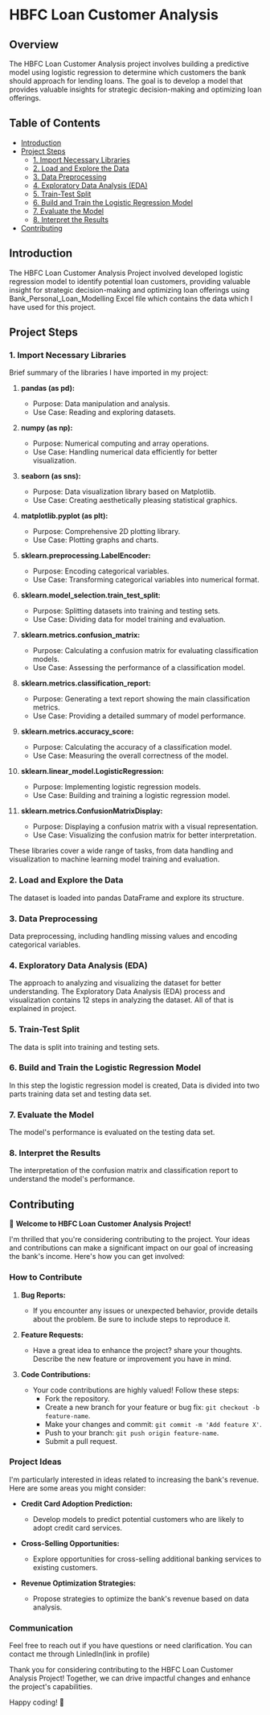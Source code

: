 
# HBFC Loan Customer Analysis

## Overview

The HBFC Loan Customer Analysis project involves building a predictive model using logistic regression to determine which customers the bank should approach for lending loans. The goal is to develop a model that provides valuable insights for strategic decision-making and optimizing loan offerings.

## Table of Contents

- [Introduction](#introduction)
- [Project Steps](#project-steps)
  - [1. Import Necessary Libraries](#1-import-necessary-libraries)
  - [2. Load and Explore the Data](#2-load-and-explore-the-data)
  - [3. Data Preprocessing](#3-data-preprocessing)
  - [4. Exploratory Data Analysis (EDA)](#4-exploratory-data-analysis-eda)
  - [5. Train-Test Split](#5-train-test-split)
  - [6. Build and Train the Logistic Regression Model](#6-build-and-train-the-logistic-regression-model)
  - [7. Evaluate the Model](#7-evaluate-the-model)
  - [8. Interpret the Results](#8-interpret-the-results)
- [Contributing](#contributing)


## Introduction

The HBFC Loan Customer Analysis Project involved developed logistic regression model to identify potential loan customers, providing valuable insight for strategic decision-making and optimizing loan offerings using Bank_Personal_Loan_Modelling Excel file which contains the data which I have used for this project.

## Project Steps

### 1. Import Necessary Libraries

Brief summary of the libraries I have imported in my project:

1. **pandas (as pd):**
   - Purpose: Data manipulation and analysis.
   - Use Case: Reading and exploring datasets.

2. **numpy (as np):**
   - Purpose: Numerical computing and array operations.
   - Use Case: Handling numerical data efficiently for better visualization.

3. **seaborn (as sns):**
   - Purpose: Data visualization library based on Matplotlib.
   - Use Case: Creating aesthetically pleasing statistical graphics.

4. **matplotlib.pyplot (as plt):**
   - Purpose: Comprehensive 2D plotting library.
   - Use Case: Plotting graphs and charts.

5. **sklearn.preprocessing.LabelEncoder:**
   - Purpose: Encoding categorical variables.
   - Use Case: Transforming categorical variables into numerical format.

6. **sklearn.model_selection.train_test_split:**
   - Purpose: Splitting datasets into training and testing sets.
   - Use Case: Dividing data for model training and evaluation.

7. **sklearn.metrics.confusion_matrix:**
   - Purpose: Calculating a confusion matrix for evaluating classification models.
   - Use Case: Assessing the performance of a classification model.

8. **sklearn.metrics.classification_report:**
   - Purpose: Generating a text report showing the main classification metrics.
   - Use Case: Providing a detailed summary of model performance.

9. **sklearn.metrics.accuracy_score:**
   - Purpose: Calculating the accuracy of a classification model.
   - Use Case: Measuring the overall correctness of the model.

10. **sklearn.linear_model.LogisticRegression:**
    - Purpose: Implementing logistic regression models.
    - Use Case: Building and training a logistic regression model.

11. **sklearn.metrics.ConfusionMatrixDisplay:**
    - Purpose: Displaying a confusion matrix with a visual representation.
    - Use Case: Visualizing the confusion matrix for better interpretation.

These libraries cover a wide range of tasks, from data handling and visualization to machine learning model training and evaluation.

### 2. Load and Explore the Data

The dataset is loaded into pandas DataFrame and explore its structure.

### 3. Data Preprocessing

Data preprocessing, including handling missing values and encoding categorical variables.

### 4. Exploratory Data Analysis (EDA)

The approach to analyzing and visualizing the dataset for better understanding. The Exploratory Data Analysis (EDA) process and visualization contains 12 steps in analyzing the dataset. All of that is explained in project. 

### 5. Train-Test Split

The data is split into training and testing sets.

### 6. Build and Train the Logistic Regression Model

In this step the logistic regression model is created, Data is divided into two parts training data set and testing data set.

### 7. Evaluate the Model

The model's performance is evaluated on the testing data set.

### 8. Interpret the Results

The interpretation of the confusion matrix and classification report to understand the model's performance.


## Contributing

🚀 **Welcome to HBFC Loan Customer Analysis Project!**

I'm thrilled that you're considering contributing to the project. Your ideas and contributions can make a significant impact on our goal of increasing the bank's income. Here's how you can get involved:

### How to Contribute

1. **Bug Reports:**
   - If you encounter any issues or unexpected behavior, provide details about the problem. Be sure to include steps to reproduce it.

2. **Feature Requests:**
   - Have a great idea to enhance the project? share your thoughts. Describe the new feature or improvement you have in mind.

3. **Code Contributions:**
   - Your code contributions are highly valued! Follow these steps:
     - Fork the repository.
     - Create a new branch for your feature or bug fix: `git checkout -b feature-name`.
     - Make your changes and commit: `git commit -m 'Add feature X'`.
     - Push to your branch: `git push origin feature-name`.
     - Submit a pull request.

### Project Ideas

I'm particularly interested in ideas related to increasing the bank's revenue. Here are some areas you might consider:

- **Credit Card Adoption Prediction:**
  - Develop models to predict potential customers who are likely to adopt credit card services.

- **Cross-Selling Opportunities:**
  - Explore opportunities for cross-selling additional banking services to existing customers.

- **Revenue Optimization Strategies:**
  - Propose strategies to optimize the bank's revenue based on data analysis.


### Communication

Feel free to reach out if you have questions or need clarification. You can contact me through LinledIn(link in profile)

Thank you for considering contributing to the HBFC Loan Customer Analysis Project! Together, we can drive impactful changes and enhance the project's capabilities.

Happy coding! 🌟
